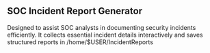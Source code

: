 ## SOC Incident Report Generator
Designed to assist SOC analysts in documenting security incidents efficiently. 
It collects essential incident details interactively and saves structured reports in /home/$USER/IncidentReports
